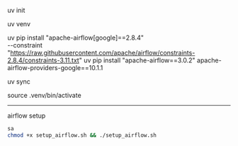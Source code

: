 uv init 

uv venv

uv pip install "apache-airflow[google]==2.8.4" \
  --constraint "https://raw.githubusercontent.com/apache/airflow/constraints-2.8.4/constraints-3.11.txt"
uv pip install "apache-airflow==3.0.2" apache-airflow-providers-google==10.1.1

uv sync

source .venv/bin/activate

---

airflow setup

```bash
sa
chmod +x setup_airflow.sh && ./setup_airflow.sh
```

